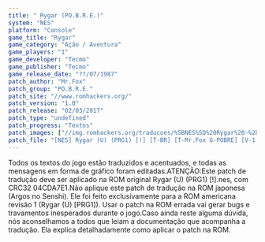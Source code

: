 ```yaml
---
title: " Rygar (PO.B.R.E.)"
system: "NES"
platform: "Console"
game_title: "Rygar"
game_category: "Ação / Aventura"
game_players: "1"
game_developer: "Tecmo"
game_publisher: "Tecmo"
game_release_date: "??/07/1987"
patch_author: "Mr.Fox"
patch_group: "PO.B.R.E."
patch_site: "//www.romhackers.org/"
patch_version: "1.0"
patch_release: "02/03/2017"
patch_type: "undefined"
patch_progress: "Textos"
patch_images: ["//img.romhackers.org/traducoes/%5BNES%5D%20Rygar%20-%20POBRE%20-%201.png","//img.romhackers.org/traducoes/%5BNES%5D%20Rygar%20-%20POBRE%20-%202.png","//img.romhackers.org/traducoes/%5BNES%5D%20Rygar%20-%20POBRE%20-%203.png"]
patch_file: "[NES] Rygar (U) (PRG1) [!] [T-BR] [T-Mr.Fox G-POBRE] [V-1.0 P-100% A-2017].zip"
---
```

Todos os textos do jogo estão traduzidos e acentuados, e todas as mensagens em forma de gráfico foram editadas.ATENÇÃO:Este patch de tradução deve ser aplicado na ROM original Rygar (U) (PRG1) [!].nes, com CRC32 04CDA7E1.Não aplique este patch de tradução na ROM japonesa (Argos no Senshi). Ele foi feito exclusivamente para a ROM americana revisão 1 (Rygar (U) [PRG1]). Usar o patch na ROM errada vai gerar bugs e travamentos inesperados durante o jogo.Caso ainda reste alguma dúvida, nós aconselhamos a todos que leiam a documentação que acompanha a tradução. Ela explica detalhadamente como aplicar o patch na ROM.